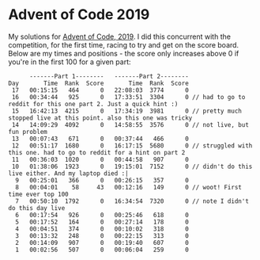 # Advent of Code 2019

My solutions for [Advent of Code, 2019](https://adventofcode.com/2019). I did this concurrent with the competition, for the first time, racing to try and get on the score board. Below are my times and positions - the score only increases above 0 if you're in the first 100 for a given part:

```
      -------Part 1--------   -------Part 2--------
Day       Time  Rank  Score       Time  Rank  Score
 17   00:15:15   464      0   22:08:03  3774      0
 16   00:34:44   925      0   17:33:51  3304      0 // had to go to reddit for this one part 2. Just a quick hint :)
 15   16:42:13  4215      0   17:34:19  3981      0 // pretty much stopped live at this point. also this one was tricky
 14   14:09:29  4092      0   14:58:55  3576      0 // not live, but fun problem
 13   00:07:43   671      0   00:37:44   466      0
 12   00:51:17  1680      0   16:17:15  5680      0 // struggled with this one. had to go to reddit for a hint on part 2
 11   00:36:03  1020      0   00:44:58   907      0
 10   01:38:06  1923      0   19:15:01  7152      0 // didn't do this live either. And my laptop died :|
  9   00:25:01   366      0   00:26:15   357      0
  8   00:04:01    58     43   00:12:16   149      0 // woot! First time ever top 100
  7   00:50:10  1792      0   16:34:54  7320      0 // note I didn't do this day live
  6   00:17:54   926      0   00:25:46   618      0
  5   00:17:52   164      0   00:27:14   178      0
  4   00:04:51   374      0   00:10:02   318      0
  3   00:13:32   248      0   00:22:15   313      0
  2   00:14:09   907      0   00:19:40   607      0
  1   00:02:56   507      0   00:06:04   259      0
```
